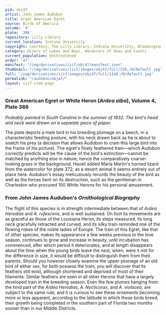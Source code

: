 ```yaml
---
pid: obj47
artist: John James Audubon
title: Great American Egret
source: Birds of America
volume: '4'
plate: '386'
repository: Lilly Library
current_location: Indiana University
copyright: Courtesy, The Lilly Library, Indiana University, Bloomington, Indiana
category: Divers of Lakes and Bays, Wanderers of Seas and Coasts
current_population: Unthreatened
order: '47'
manifest: "/img/derivatives/iiif/obj47/manifest.json"
thumbnail: "/img/derivatives/iiif/images/obj47/full/250,/0/default.jpg"
full: "/img/derivatives/iiif/images/obj47/full/1140,/0/default.jpg"
permalink: "/audubon/obj47/"
layout: iiif-item-page
---
```

### Great American Egret or White Heron (_Ardea alba_), Volume 4, Plate 386

_Probably painted in South Carolina in the summer of 1832. The bird's head and neck were drawn on a separate piece of paper._

The plate depicts a male bird in his breeding plumage on a beech, in a characteristic feeding posture, with his neck drawn back as he is about to snatch his prey (a decision that allows Audubon to cram this large bird into the frame of his picture). The egret's finely feathered train—which Audubon correctly predicts will be the cause of the bird's extinction—cannot be matched by anything else in nature; hence the comparatively coarse–looking grass in the background. Havell added Maria Martin's horned lizard from the watercolor for plate 372; as a desert animal it seems entirely out of place here. Audubon's essay meticulously records the beauty of the bird as well as the forces bent on its destruction, such as the gentleman in Charleston who procured 100 White Herons for his personal amusement.

### From John James Audubon's _Ornithological Biography_

The flight of this species is in strength intermediate between that of _Ardea Herodias_ and _A. rufescens_, and is well sustained. On foot its movements are as graceful as those of the Louisiana Heron, its steps measured, its long neck gracefully retracted and curved, and its silky train reminded one of the flowing robes of the noble ladies of Europe. The train of this Egret, like that of other species, makes its appearance a few weeks previous to the love season, continues to grow and increase in beauty, until incubation has commenced, after which period it deteriorates, and at length disappears about the time when the young birds leave the nest, when, were it not for the difference in size, it would be difficult to distinguish them from their parents. Should you however closely examine the upper plumage of an old bird of either sex, for both possess the train, you will discover that its feathers still exist, although shortened and deprived of most of their filaments. Similar feathers are seen in all other Herons that have a largely developed train in the breeding season. Even the few plumes hanging from the hind part of the _Ardea Herodias_, _A. Nycticorax_, and _A. violacea_, are subject to the same rule; and it is curious to see these ornaments becoming more or less apparent, according to the latitude in which these birds breed, their growth being completed in the southern part of Florida two months sooner than in our Middle Districts.

